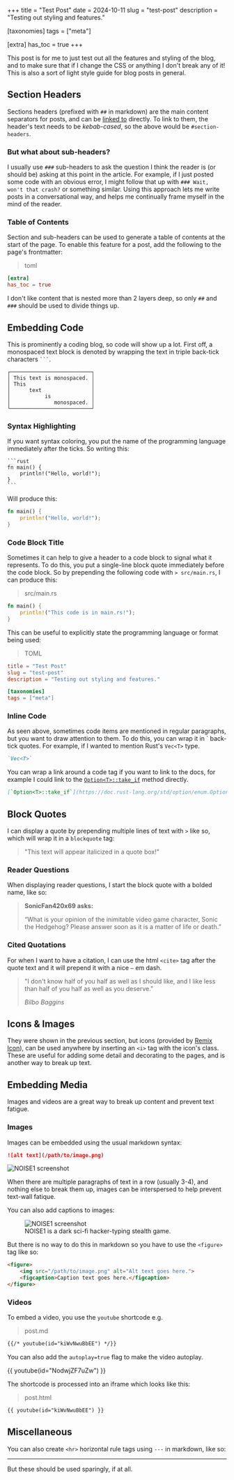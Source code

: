 +++
title = "Test Post"
date = 2024-10-11
slug = "test-post"
description = "Testing out styling and features."

[taxonomies]
tags = ["meta"]

[extra]
has_toc = true
+++

This post is for me to just test out all the features and styling of the blog, and to
make sure that if I change the CSS or anything I don't break any of it! This is also a
sort of light style guide for blog posts in general.

## Section Headers

Sections headers (prefixed with `##` in markdown) are the main content separators for posts, and
can be [linked to](#section-headers) directly. To link to them, the header's text needs to be
*kebab-cased*, so the above would be `#section-headers`.

### But what about sub-headers?

I usually use `###` sub-headers to ask the question I think the reader is (or should be) asking at
this point in the article. For example, if I just posted some code with an obvious error, I might
follow that up with `### Wait, won't that crash?` or something similar. Using this approach lets
me write posts in a conversational way, and helps me continually frame myself in the mind of the
reader.

### Table of Contents

Section and sub-headers can be used to generate a table of contents at the start of the page. To
enable this feature for a post, add the following to the page's frontmatter:

> toml
```toml
[extra]
has_toc = true
```

I don't like content that is nested more than 2 layers deep, so only `##` and `###` should be used
to divide things up.

## Embedding Code

This is prominently a coding blog, so code will show up a lot. First off, a monospaced text block is
denoted by wrapping the text in triple back-tick characters <code>&#x0060;&#x0060;&#x0060;</code>.

```
┌──────────────────────────┐
│ This text is monospaced. │
│ This                     │
│      text                │
│           is             │
│              monospaced. │
└──────────────────────────┘
```

### Syntax Highlighting

If you want syntax coloring, you put the name of the programming language immediately after the ticks.
So writing this:

~~~
```rust
fn main() {
    println!("Hello, world!");
}
```
~~~

Will produce this:

```rust
fn main() {
    println!("Hello, world!");
}
```

### Code Block Title

Sometimes it can help to give a header to a code block to signal what it represents. To do this, you put
a single-line block quote immediately before the code block. So by prepending the following code with
`> src/main.rs`, I can produce this:

> src/main.rs
```rust
fn main() {
    println!("This code is in main.rs!");
}
```

This can be useful to explicitly state the programming language or format being used:

> TOML
```toml
title = "Test Post"
slug = "test-post"
description = "Testing out styling and features."

[taxonomies]
tags = ["meta"]
```

### Inline Code

As seen above, sometimes code items are mentioned in regular paragraphs, but you want to
draw attention to them. To do this, you can wrap it in &#x0060; back-tick quotes. For
example, if I wanted to mention Rust's `Vec<T>` type.

```md
`Vec<T>`
```

You can wrap a link around a code tag if you want to link to the docs, for example I could
link to the [`Option<T>::take_if`](https://doc.rust-lang.org/std/option/enum.Option.html#method.take_if)
method directly.

```md
[`Option<T>::take_if`](https://doc.rust-lang.org/std/option/enum.Option.html#method.take_if)
```

## Block Quotes

I can display a quote by prepending multiple lines of text with `>` like so, which will
wrap it in a `blockquote` tag:

> "This text will appear italicized in a quote box!"

### Reader Questions

When displaying reader questions, I start the block quote with a bolded name, like so:

> **SonicFan420x69 asks:**
>
> &ldquo;What is your opinion of the inimitable video game character, Sonic the Hedgehog? Please
> answer soon as it is a matter of life or death.&rdquo;

### Cited Quotations

For when I want to have a citation, I can use the html `<cite>` tag after the quote text and it
will prepend it with a nice `—` em dash.

> "I don't know half of you half as well as I should like, and I like less than half of you half
> as well as you deserve."
>
> <cite>Bilbo Baggins</cite>

## Icons &amp; Images

They were shown in the previous section, but icons (provided by [Remix Icon](https://remixicon.com/)),
can be used anywhere by inserting an `<i>` tag with the icon's class. These are useful for adding
some detail and decorating to the pages, and is another way to break up text.

## Embedding Media

Images and videos are a great way to break up content and prevent text fatigue.

### Images

Images can be embedded using the usual markdown syntax:

```md
![alt text](/path/to/image.png)
```

![NOISE1 screenshot](https://img.itch.zone/aW1hZ2UvNTU2NDU0LzI5MTYzNzgucG5n/original/6GRlJM.png)

When there are multiple paragraphs of text in a row (usually 3-4), and nothing else to break
them up, images can be interspersed to help prevent text-wall fatique.

You can also add captions to images:

<figure>
    <img src="https://img.itch.zone/aW1hZ2UvNTU2NDU0LzI5MTYzNzkucG5n/original/8LIdCb.png" alt="NOISE1 screenshot">
    <figcaption>
        NOISE1 is a dark sci-fi hacker-typing stealth game.
    </figcaption>
</figure>

But there is no way to do this in markdown so you have to use the `<figure>` tag like so:

```html
<figure>
    <img src="/path/to/image.png" alt="Alt text goes here.">
    <figcaption>Caption text goes here.</figcaption>
</figure>
```

### Videos

To embed a video, you use the `youtube` shortcode e.g.

> post.md
```md
{{/* youtube(id="kiWvNwuBbEE") */}}
```

You can also add the `autoplay=true` flag to make the video autoplay.

{{ youtube(id="NodwjZF7uZw") }}

The shortcode is processed into an iframe which looks like this:

> post.html
```html
{{ youtube(id="kiWvNwuBbEE") }}
```

## Miscellaneous

You can also create `<hr>` horizontal rule tags using `---` in markdown, like so:

---

But these should be used sparingly, if at all.
